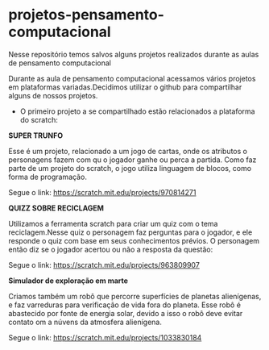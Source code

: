 # projetos-pensamento-computacional
Nesse repositório temos salvos alguns projetos realizados durante as aulas de pensamento computacional


Durante as aula de pensamento computacional acessamos vários projetos em plataformas variadas.Decidimos utilizar o github para compartilhar alguns de nossos projetos.

- O primeiro projeto a se compartilhado estão relacionados a plataforma do scratch:


**SUPER TRUNFO**

Esse é um projeto, relacionado a um jogo de cartas, onde os atributos o personagens fazem com qu o jogador ganhe ou perca a partida.
Como faz parte de um projeto do scratch, o jogo utiliza linguagem de blocos, como forma de programação.

Segue o link: https://scratch.mit.edu/projects/970814271


**QUIZZ SOBRE RECICLAGEM**

Utilizamos a ferramenta scratch para criar um quiz com o tema reciclagem.Nesse quiz o personagem faz perguntas para o jogador, e ele responde o quiz com base em seus conhecimentos prévios. O personagem então diz se o jogador acertou ou não a resposta da questão:

 Segue o link: https://scratch.mit.edu/projects/963809907


**Simulador de exploração em marte**

Criamos também um robô que percorre superfícies de planetas alienígenas, e faz varreduras para verificação de vida fora do planeta.
Esse robô é abastecido por fonte de energia solar, devido a isso o robô deve evitar contato om a núvens da atmosfera alienígena.

Segue o link: https://scratch.mit.edu/projects/1033830184


